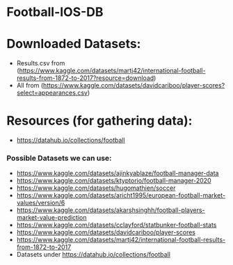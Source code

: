 # Football-IOS-DB
# Downloaded Datasets:
- Results.csv from (https://www.kaggle.com/datasets/martj42/international-football-results-from-1872-to-2017?resource=download)
- All from (https://www.kaggle.com/datasets/davidcariboo/player-scores?select=appearances.csv)
# Resources (for gathering data):
- https://datahub.io/collections/football

### Possible Datasets we can use:
- https://www.kaggle.com/datasets/ajinkyablaze/football-manager-data
- https://www.kaggle.com/datasets/ktyptorio/football-manager-2020
- https://www.kaggle.com/datasets/hugomathien/soccer
- https://www.kaggle.com/datasets/aricht1995/european-football-market-values/version/6
- https://www.kaggle.com/datasets/akarshsinghh/football-players-market-value-prediction
- https://www.kaggle.com/datasets/cclayford/statbunker-football-stats
- https://www.kaggle.com/datasets/davidcariboo/player-scores
- https://www.kaggle.com/datasets/martj42/international-football-results-from-1872-to-2017
- Datasets under https://datahub.io/collections/football
